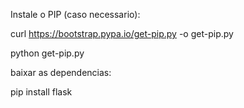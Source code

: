 
Instale o PIP (caso necessario):

curl https://bootstrap.pypa.io/get-pip.py -o get-pip.py


python get-pip.py 

baixar as dependencias:

pip install flask